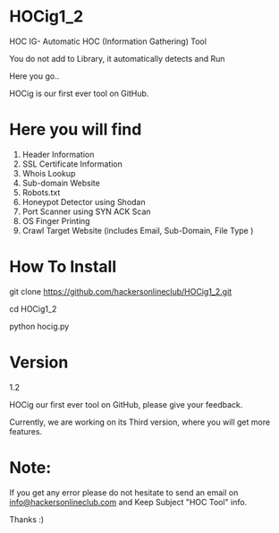 # HOCig1_2
HOC IG- Automatic HOC (Information Gathering) Tool

You do not add to Library, it automatically detects and Run

Here you go..

HOCig is our first ever tool on GitHub.


# Here you will find
1.  Header Information
2.  SSL Certificate Information
3.  Whois Lookup
4.  Sub-domain Website
5.  Robots.txt
6.  Honeypot Detector using Shodan
7.  Port Scanner using SYN ACK Scan
8.  OS Finger Printing
9.  Crawl Target Website (includes Email, Sub-Domain, File Type )

# How To Install

git clone https://github.com/hackersonlineclub/HOCig1_2.git

cd HOCig1_2

python hocig.py

# Version
1.2


HOCig our first ever tool on GitHub, please give your feedback. 


Currently, we are working on its Third version, where you will get more features.

# Note: 
If you get any error please do not hesitate to send an email on info@hackersonlineclub.com and Keep Subject "HOC Tool" info.

Thanks :)

